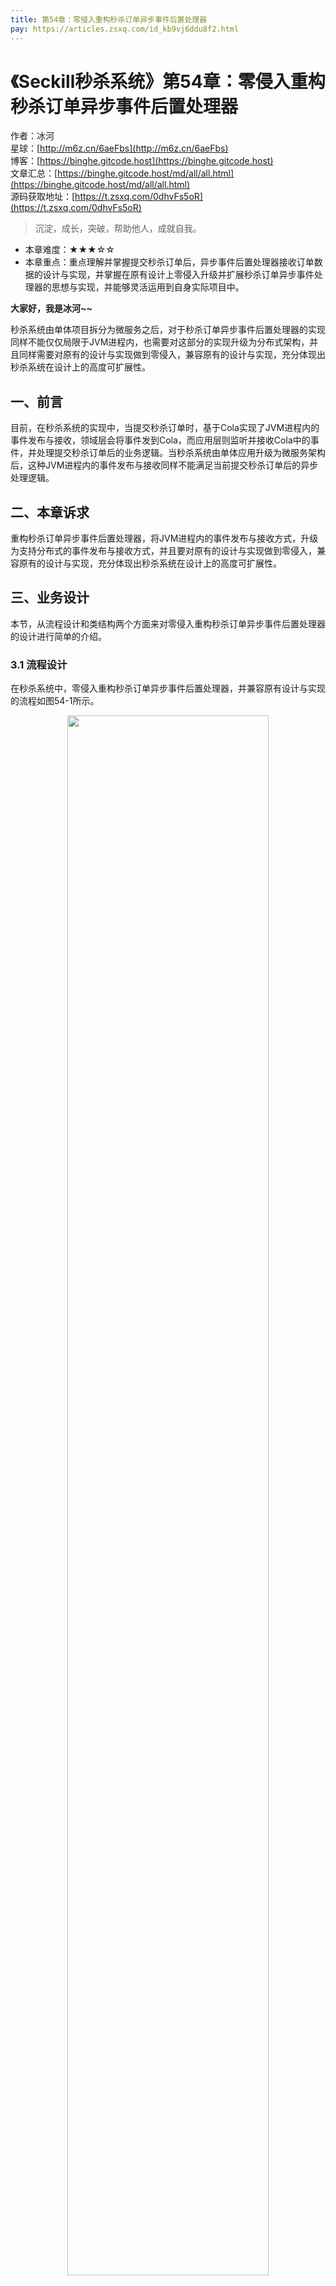 ```yaml
---
title: 第54章：零侵入重构秒杀订单异步事件后置处理器
pay: https://articles.zsxq.com/id_kb9vj6ddu8f2.html
---
```


# 《Seckill秒杀系统》第54章：零侵入重构秒杀订单异步事件后置处理器

作者：冰河
<br/>星球：[http://m6z.cn/6aeFbs](http://m6z.cn/6aeFbs)
<br/>博客：[https://binghe.gitcode.host](https://binghe.gitcode.host)
<br/>文章汇总：[https://binghe.gitcode.host/md/all/all.html](https://binghe.gitcode.host/md/all/all.html)
<br/>源码获取地址：[https://t.zsxq.com/0dhvFs5oR](https://t.zsxq.com/0dhvFs5oR)

> 沉淀，成长，突破，帮助他人，成就自我。

* 本章难度：★★★☆☆
* 本章重点：重点理解并掌握提交秒杀订单后，异步事件后置处理器接收订单数据的设计与实现，并掌握在原有设计上零侵入升级并扩展秒杀订单异步事件处理器的思想与实现，并能够灵活运用到自身实际项目中。

**大家好，我是冰河~~**

秒杀系统由单体项目拆分为微服务之后，对于秒杀订单异步事件后置处理器的实现同样不能仅仅局限于JVM进程内，也需要对这部分的实现升级为分布式架构，并且同样需要对原有的设计与实现做到零侵入，兼容原有的设计与实现，充分体现出秒杀系统在设计上的高度可扩展性。

## 一、前言

目前，在秒杀系统的实现中，当提交秒杀订单时，基于Cola实现了JVM进程内的事件发布与接收，领域层会将事件发到Cola，而应用层则监听并接收Cola中的事件，并处理提交秒杀订单后的业务逻辑。当秒杀系统由单体应用升级为微服务架构后，这种JVM进程内的事件发布与接收同样不能满足当前提交秒杀订单后的异步处理逻辑。

## 二、本章诉求

重构秒杀订单异步事件后置处理器，将JVM进程内的事件发布与接收方式，升级为支持分布式的事件发布与接收方式，并且要对原有的设计与实现做到零侵入，兼容原有的设计与实现，充分体现出秒杀系统在设计上的高度可扩展性。

## 三、业务设计

本节，从流程设计和类结构两个方面来对零侵入重构秒杀订单异步事件后置处理器的设计进行简单的介绍。

### 3.1 流程设计

在秒杀系统中，零侵入重构秒杀订单异步事件后置处理器，并兼容原有设计与实现的流程如图54-1所示。

<div align="center">
    <img src="https://binghe.gitcode.host/images/project/seckill/scekill-2023-07-19-001.png?raw=true" width="80%">
    <br/>
</div>

可以看到，用户成功抢购商品并提交订单后，领域层会将事件封装成对应的事件模型发布出去，至于是发布到Cola，还是发布到RocketMQ，完全由配置决定，后续不需要修改代码即可实现。而应用层会监听并接收Cola或者RocketMQ中的事件，异步执行提交订单后的其他业务逻辑。

同时，不管是将事件发布到Cola还是发布到RocketMQ，统一实现了对应的事件模型，而不必单独为每种事件的发布方式单独设计事件模型，体现了事件模型在设计上的通用型和高度可扩展性。

## 查看完整文章

加入[冰河技术](http://m6z.cn/6aeFbs)知识星球，解锁完整技术文章与完整代码